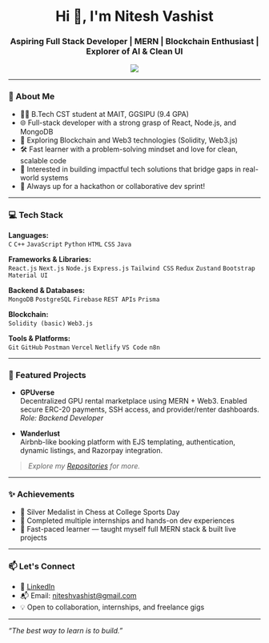 <h1 align="center">Hi 👋, I'm Nitesh Vashist</h1>
<h3 align="center">Aspiring Full Stack Developer | MERN | Blockchain Enthusiast | Explorer of AI & Clean UI</h3>

<p align="center">
  <img src="https://readme-typing-svg.demolab.com/?lines=Full+Stack+Developer;MERN+Stack+Developer;Blockchain+Enthusiast;Lifelong+Learner&font=Fira%20Code&center=true&width=440&height=45&color=00bfff&vCenter=true&pause=1000&size=22" />
</p>

---


### 🚀 About Me

- 👨‍💻 B.Tech CST student at MAIT, GGSIPU (9.4 GPA)
- 🌐 Full-stack developer with a strong grasp of React, Node.js, and MongoDB
- 🔗 Exploring Blockchain and Web3 technologies (Solidity, Web3.js)
- 🛠️ Fast learner with a problem-solving mindset and love for clean, scalable code
- 🧠 Interested in building impactful tech solutions that bridge gaps in real-world systems
- 🎯 Always up for a hackathon or collaborative dev sprint!

---

### 💻 Tech Stack

**Languages:**  
`C` `C++` `JavaScript` `Python` `HTML` `CSS` `Java`

**Frameworks & Libraries:**  
`React.js` `Next.js` `Node.js` `Express.js` `Tailwind CSS` `Redux` `Zustand` `Bootstrap` `Material UI`

**Backend & Databases:**  
`MongoDB` `PostgreSQL` `Firebase` `REST APIs` `Prisma`

**Blockchain:**  
`Solidity (basic)` `Web3.js`

**Tools & Platforms:**  
`Git` `GitHub` `Postman` `Vercel` `Netlify` `VS Code` `n8n`

---

### 🧩 Featured Projects

- **GPUverse**  
  Decentralized GPU rental marketplace using MERN + Web3. Enabled secure ERC-20 payments, SSH access, and provider/renter dashboards.  
  _Role: Backend Developer_

- **Wanderlust**  
  Airbnb-like booking platform with EJS templating, authentication, dynamic listings, and Razorpay integration.



> _Explore my [Repositories](https://github.com/nitesh-vashist) for more._

---

### ✨ Achievements

- 🥈 Silver Medalist in Chess at College Sports Day  
- 💼 Completed multiple internships and hands-on dev experiences  
- 🧠 Fast-paced learner — taught myself full MERN stack & built live projects

---

### 📫 Let's Connect

- 🔗 [LinkedIn](https://www.linkedin.com/in/nitesh-vashist)
- 📬 Email: niteshvashist@gmail.com  
- 💡 Open to collaboration, internships, and freelance gigs

---

_“The best way to learn is to build.”_


<!--
**nitesh-vashist/nitesh-vashist** is a ✨ _special_ ✨ repository because its `README.md` (this file) appears on your GitHub profile.

Here are some ideas to get you started:

- 🔭 I’m currently working on ...
- 🌱 I’m currently learning ...
- 👯 I’m looking to collaborate on ...
- 🤔 I’m looking for help with ...
- 💬 Ask me about ...
- 📫 How to reach me: ...
- 😄 Pronouns: ...
- ⚡ Fun fact: ...
-->
